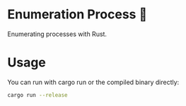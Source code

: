 # Enumeration Process 🦀

Enumerating processes with Rust.

# Usage 

You can run with cargo run or the compiled binary directly:
```sh
cargo run --release
```
